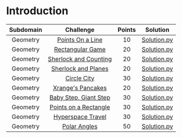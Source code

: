 # Introduction

|        Subdomain        |                                                              Challenge                                                              | Points |                                                                                  Solution                                                                                 |
|:-----------------------:|:-----------------------------------------------------------------------------------------------------------------------------------:|:------:|:-------------------------------------------------------------------------------------------------------------------------------------------------------------------------:|
|         Geometry          | [Points On a Line](https://www.hackerrank.com/challenges/points-on-a-line/problem)                               |   10   | [Solution.py](https://github.com/sidou06/hackerrank-solutions/blob/main/Mathematics/Algebra/Combo%20Meal/Solution.py)                          |
|         Geometry          | [Rectangular Game](https://www.hackerrank.com/challenges/rectangular-game/problem)                               |   20   | [Solution.py](https://github.com/sidou06/hackerrank-solutions/blob/main/Mathematics/Algebra/Stepping%20Stones%20Game/Solution.py)   |
|         Geometry          | [Sherlock and Counting](https://www.hackerrank.com/challenges/sherlock-and-counting/problem)                               |   20   | [Solution.py](https://github.com/sidou06/hackerrank-solutions/blob/main/Mathematics/Algebra/Shashank%20and%20List/Solution.py)                          |
|         Geometry          | [Sherlock and Planes](https://www.hackerrank.com/challenges/sherlock-and-planes/problem)                               |   20   | [Solution.py](https://github.com/sidou06/hackerrank-solutions/blob/main/Mathematics/Algebra/Triangle%20Numbers/Solution.py)   |
|         Geometry          | [Circle City](https://www.hackerrank.com/challenges/circle-city/problem)                               |   30   | [Solution.py](https://github.com/sidou06/hackerrank-solutions/blob/main/Mathematics/Algebra/Difference%20and%20Product/Solution.py)                          |
|         Geometry          | [Xrange's Pancakes](https://www.hackerrank.com/challenges/xrange-and-pizza/problem)                               |   20   | [Solution.py](https://github.com/sidou06/hackerrank-solutions/blob/main/Mathematics/Algebra/Pythagorean%20Triple/Solution.py)   |
|         Geometry          | [Baby Step, Giant Step](https://www.hackerrank.com/challenges/baby-step-giant-step/problem)                               |   30   | [Solution.py](https://github.com/sidou06/hackerrank-solutions/blob/main/Mathematics/Algebra/Number%20Groups/Solution.py)                          |
|         Geometry          | [Points on a Rectangle](https://www.hackerrank.com/challenges/points-on-rectangle/problem)                               |   30   | [Solution.py](https://github.com/sidou06/hackerrank-solutions/blob/main/Mathematics/Algebra/Tell%20the%20Average/Solution.py)   |
|         Geometry          | [Hyperspace Travel](https://www.hackerrank.com/challenges/hyperspace-travel/problem)                               |   30   | [Solution.py](https://github.com/sidou06/hackerrank-solutions/blob/main/Mathematics/Algebra/Game%20Of%20Rotation/Solution.py)                          |
|         Geometry          | [Polar Angles](https://www.hackerrank.com/challenges/polar-angles/problem)                               |   50   | [Solution.py](https://github.com/sidou06/hackerrank-solutions/blob/main/Mathematics/Algebra/Hackonacci%20Matrix%20Rotations/Solution.py)   |